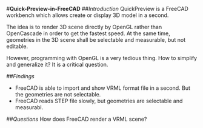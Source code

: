 ﻿﻿﻿﻿﻿﻿﻿﻿﻿﻿﻿﻿﻿#**Quick-Preview-in-FreeCAD**##_Introduction_QuickPreview is a FreeCAD workbench which allows create or display 3D model in a second.The idea is to render 3D scene directly by OpenGL rather than OpenCascade in order to get the fastest speed. At the same time, geometries in the 3D scene shall be selectable and measurable, but not editable.However, programming with OpenGL is a very tedious thing. How to simplify and generalize it? It is a critical question.##_Findings_- FreeCAD is able to import and show VRML format file in a second. But the geometries are not selectable.- FreeCAD reads STEP file slowly, but geometries are selectable and measurabl.##_Questions_How does FreeCAD render a VRML scene?